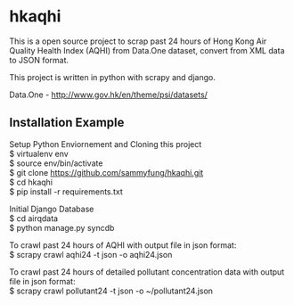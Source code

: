 hkaqhi
======

This is a open source project to scrap past 24 hours of Hong Kong Air Quality 
Health Index (AQHI) from Data.One dataset, convert from XML data to JSON 
format.

This project is written in python with scrapy and django.

Data.One - http://www.gov.hk/en/theme/psi/datasets/ 

Installation Example
--------------------

Setup Python Enviornement and Cloning this project   
$ virtualenv env  
$ source env/bin/activate  
$ git clone https://github.com/sammyfung/hkaqhi.git  
$ cd hkaqhi  
$ pip install -r requirements.txt   

Initial Django Database   
$ cd airqdata   
$ python manage.py syncdb   

To crawl past 24 hours of AQHI with output file in json format:  
$ scrapy crawl aqhi24 -t json -o aqhi24.json  

To crawl past 24 hours of detailed pollutant concentration data with output file in json format:  
$ scrapy crawl pollutant24 -t json -o ~/pollutant24.json
